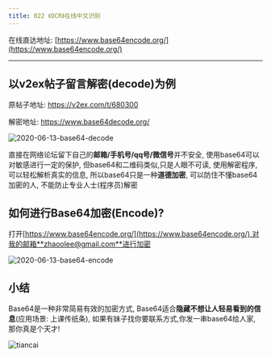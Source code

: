 ```yaml
---
title: 022 《OCR》在线中文识别
---
```




在线直达地址: [https://www.base64encode.org/](https://www.base64encode.org/)

---



## 以v2ex帖子留言解密(decode)为例



原帖子地址: https://v2ex.com/t/680300

解密地址: https://www.base64decode.org/

![2020-06-13-base64-decode](https://www.v2fy.com/asset/0i/OnlineToolsBook/OnlineToolsBookMD/021-base64.assets/2020-06-13-base64-decode.gif)



直接在网络论坛留下自己的**邮箱/手机号/qq号/微信号**并不安全, 使用base64可以对敏感进行一定的保护, 但base64和二维码类似,只是人眼不可读, 使用解密程序,可以轻松解析真实的信息, 所以base64只是一种**道德加密**, 可以防住不懂base64加密的人,  不能防止专业人士(程序员)解密



## 如何进行Base64加密(Encode)?

打开[https://www.base64encode.org/](https://www.base64encode.org/),对我的邮箱**zhaoolee@gmail.com**进行加密



![2020-06-13-base64-encode](https://www.v2fy.com/asset/0i/OnlineToolsBook/OnlineToolsBookMD/021-base64.assets/2020-06-13-base64-encode.gif)



## 小结

Base64是一种非常简易有效的加密方式, Base64适合**隐藏不想让人轻易看到的信息**(应用场景: 上课传纸条), 如果有妹子找你要联系方式,你发一串base64给人家, 那你真是个天才!



![tiancai](https://www.v2fy.com/asset/0i/OnlineToolsBook/OnlineToolsBookMD/021-base64.assets/tiancai.jpg)

